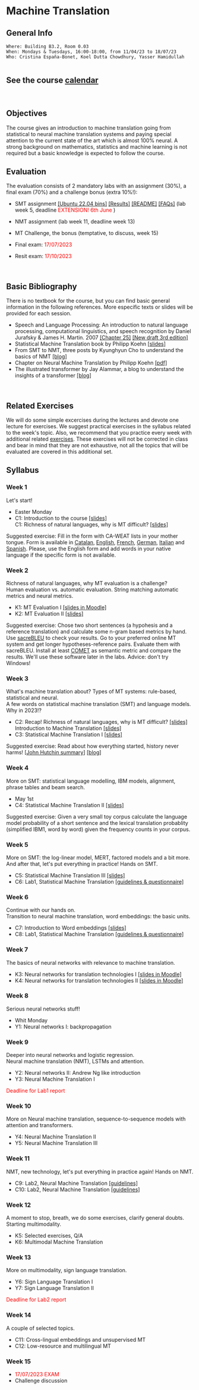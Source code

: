 # Machine Translation
## General Info
```
Where: Building B3.2, Room 0.03
When: Mondays & Tuesdays, 16:00-18:00, from 11/04/23 to 18/07/23
Who: Cristina España-Bonet, Koel Dutta Chowdhury, Yasser Hamidullah
     
```

## See the course [calendar](../calendars/calendarMT.md)
<br>

## Objectives

The course gives an introduction to machine translation going from statistical to neural machine translation systems and paying special attention to the current state of the art which is almost 100% neural. A strong background on mathematics, statistics and machine learning is not required but a basic knowledge is expected to follow the course.
<br>


## Evaluation

The evaluation consists of 2 mandatory labs with an assignment (30%), a final exam (70%) and a challenge bonus (extra 10%!):
* SMT assignment [[Ubuntu 22.04 bins]](https://cloud.dfki.de/owncloud/index.php/s/ygo2aS2ZZqe58qH) [[Results]](https://cloud.dfki.de/owncloud/index.php/s/7pXy4f37neetq5b) [[README]](.//slides2023/lectures/READMElab1) [[FAQs]](.//slides2023/lectures/FAQsLab1)  (lab week 5, deadline <span style="color:red"> EXTENSION! 6th June </span> )
* NMT assignment (lab week 11, deadline week 13)
* MT Challenge, the bonus (temptative, to discuss, week 15)

* Final exam: <span style="color:red"> 17/07/2023 </span> 
* Resit exam: <span style="color:red"> 17/10/2023 </span>
<br>


## Basic Bibliography

There is no textbook for the course, but you can find basic general information in the following references. More especific texts or slides will be provided for each session.

* Speech and Language Processing: An introduction to natural language processing, computational linguistics,
and speech recognition by Daniel Jurafsky & James H. Martin. 2007 [[Chapter 25]](.//slides2018/biblio/JurafskyMartinChap25Draft.pdf) [[New draft 3rd edition]](https://web.stanford.edu/~jurafsky/slp3/)
* Statistical Machine Translation book by Philipp Koehn [[slides]](http://www.statmt.org/book/)
* From SMT to NMT, three posts by Kyunghyun Cho to understand the basics of NMT [[blog]](https://devblogs.nvidia.com/introduction-neural-machine-translation-with-gpus/)
* Chapter on Neural Machine Translation by Philipp Koehn [[pdf]](https://arxiv.org/pdf/1709.07809.pdf)
* The illustrated transformer by Jay Alammar, a blog to understand the insights of a transformer [[blog]](https://jalammar.github.io/illustrated-transformer/)
<br>

## Related Exercises

We will do some simple excercises during the lectures and devote one lecture for exercises. We suggest practical exercises in the syllabus related to the week's topic. Also, we recommend that you practice every week with additional related [exercises](https://lms.sulb.uni-saarland.de/moodle/course/view.php?id=8655). These exercises will not be corrected in class and bear in mind that they are not exhaustive, not all the topics that will be evaluated are covered in this additional set.


## Syllabus

### Week 1

Let's start! 

* Easter Monday
* C1: Introduction to the course [[slides]](.//slides2023/lectures/1-introCourse.pdf) <br>
C1: Richness of natural languages, why is MT difficult? [[slides]](.//slides2023/lectures/2-introLanguages.pdf) <br>

Suggested exercise: Fill in the form with CA-WEAT lists in your mother tongue. Form is available in [Catalan](https://docs.google.com/forms/d/e/1FAIpQLSfuCtPWl6MgpnitOLWbbncslIVE9ggY1HcezkPwmOvTu9R7SQ/viewform?usp=sf_link), [English](https://docs.google.com/forms/d/e/1FAIpQLSe7PxnTNox-TYTQZFz0S6j0XNv_fcZIg6RgZdOURveKIKs9Pw/viewform?usp=sf_link), [French](https://docs.google.com/forms/d/e/1FAIpQLSeyOaVTzNlpcIhWvbHLisX7VO72Gr3PL7K5gnFLKzDDimLGag/viewform?usp=sf_link), [German](https://docs.google.com/forms/d/e/1FAIpQLSeLsN2u8NWS-glF91uyMpE6UooyiZtfM_yB0c0AmolUsxYrBA/viewform?usp=sf_link), [Italian](https://docs.google.com/forms/d/e/1FAIpQLScFcw_ORqR9NwSzL3jY3s18e4Z2hEBNCbZjSgEhewmOymvIHA/viewform?usp=sf_link) and [Spanish](https://docs.google.com/forms/d/e/1FAIpQLSciZNJr-xxk-W4lvCc5Ja_BixdWy68doagOKmhJx7VmZILyaw/viewform?usp=sf_link). Please, use the English form and add words in your native language if the specific form is not available.

### Week 2

Richness of natural languages, why MT evaluation is a challenge? <br>
Human evaluation vs. automatic evaluation. String matching automatic metrics and neural metrics. 

* K1: MT Evaluation I  [[slides in Moodle]](https://lms.sulb.uni-saarland.de/moodle/course/view.php?id=8655) <br>
* K2: MT Evaluation II  [[slides]](.//slides2023/lectures/4-MT_evaluation_II.pdf)

Suggested exercise: Chose two short sentences (a hypohesis and a reference translation) and calculate some n-gram based metrics by hand. Use [sacreBLEU](https://github.com/mjpost/sacrebleu) to check your results. Go to your preferred online MT system and get longer hypotheses-reference pairs. Evaluate them with sacreBLEU. Install at least [COMET](https://unbabel.github.io/COMET/html/index.html) as semantic metric and compare the results. We'll use these software later in the labs. Advice: don't try Windows!

### Week 3 

What's machine translation about? Types of MT systems: rule-based, statistical and neural. <br>
A few words on statistical machine translation (SMT) and language models. Why in 2023!? 

* C2: Recap! Richness of natural languages, why is MT difficult? [[slides]](.//slides2023/lectures/2b-introLanguagesRecap.pdf) <br>
Introduction to Machine Translation [[slides]](.//slides2023/lectures/5-MTinNutshell.pdf) 
* C3: Statistical Machine Translation I [[slides]](.//slides2023/lectures/6-SMT.pdf) 

Suggested exercise: Read about how everything started, history never harms! [[John Hutchin summary](https://www.infoamerica.org/documentos_pdf/bar05.pdf)] [[blog]](https://www.freecodecamp.org/news/a-history-of-machine-translation-from-the-cold-war-to-deep-learning-f1d335ce8b5/)

### Week 4

More on SMT: statistical language modelling, IBM models, alignment, phrase tables and beam search.

* May 1st
* C4: Statistical Machine Translation II [[slides]](.//slides2023/lectures/6-SMT.pdf#page=32)

Suggested exercise: Given a very small toy corpus calculate the language model probability of a short sentence and the lexical translation probablity (simplified IBM1, word by word) given the frequency counts in your corpus.

### Week 5

More on SMT: the log-linear model, MERT, factored models and a bit more. <br>
And after that, let's put everything in practice! Hands on SMT.

* C5: Statistical Machine Translation III [[slides]](.//slides2023/lectures/6-SMT.pdf#page=163)
* C6: Lab1, Statistical Machine Translation [[guidelines & questionnaire]](.//slides2023/lectures/L1-labSMT.pdf) 

### Week 6

Continue with our hands on. <br>
Transition to neural machine translation, word embeddings: the basic units.

* C7: Introduction to Word embeddings [[slides]](.//slides2023/lectures/7-introWE.pdf) 
* C8: Lab1, Statistical Machine Translation [[guidelines & questionnaire]](.//slides2023/lectures/L1-labSMT.pdf) 

### Week 7
 
The basics of neural networks with relevance to machine translation. 

* K3: Neural networks for translation technologies I [[slides in Moodle]](https://lms.sulb.uni-saarland.de/moodle/course/view.php?id=8655)
* K4: Neural networks for translation technologies II [[slides in Moodle]](https://lms.sulb.uni-saarland.de/moodle/course/view.php?id=8655)


### Week 8

Serious neural networks stuff! 

* Whit Monday
* Y1: Neural networks I: backpropagation

### Week 9

Deeper into neural networks and logistic regression. <br>
Neural machine translation (NMT), LSTMs and attention. <br>

* Y2: Neural networks II: Andrew Ng like introduction
* Y3: Neural Machine Translation I

<span style="color:red">Deadline for Lab1 report</span>


### Week 10

More on Neural machine translation, sequence-to-sequence models with attention and transformers.

* Y4: Neural Machine Translation II
* Y5: Neural Machine Translation III


### Week 11

NMT, new technology, let's put everything in practice again! Hands on NMT.

* C9: Lab2, Neural Machine Translation [[guidelines]](.//slides2023/lectures/) 
* C10: Lab2, Neural Machine Translation [[guidelines]](.//slides2023/lectures/) 

### Week 12 

A moment to stop, breath, we do some exercises, clarify general doubts.<br>
Starting multimodality.

* K5: Selected exercises, Q/A
* K6: Multimodal Machine Translation

### Week 13

More on multimodality, sign language translation. 

* Y6: Sign Language Translation I 
* Y7: Sign Language Translation II

<span style="color:red">Deadline for Lab2 report</span>

### Week 14

A couple of selected topics.

* C11: Cross-lingual embeddings and unsupervised MT
* C12: Low-resource and multilingual MT

### Week 15

* <span style="color:red"> 17/07/2023 EXAM </span>
* Challenge discussion


